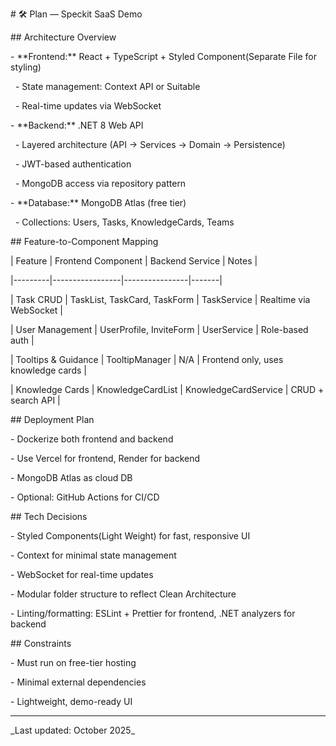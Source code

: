 \# 🛠️ Plan — Speckit SaaS Demo



\## Architecture Overview

\- \*\*Frontend:\*\* React + TypeScript + Styled Component(Separate File for styling)

&nbsp; - State management: Context API or Suitable

&nbsp; - Real-time updates via WebSocket

\- \*\*Backend:\*\* .NET 8 Web API

&nbsp; - Layered architecture (API → Services → Domain → Persistence)

&nbsp; - JWT-based authentication

&nbsp; - MongoDB access via repository pattern

\- \*\*Database:\*\* MongoDB Atlas (free tier)

&nbsp; - Collections: Users, Tasks, KnowledgeCards, Teams



\## Feature-to-Component Mapping

| Feature | Frontend Component | Backend Service | Notes |

|---------|-----------------|----------------|-------|

| Task CRUD | TaskList, TaskCard, TaskForm | TaskService | Realtime via WebSocket |

| User Management | UserProfile, InviteForm | UserService | Role-based auth |

| Tooltips \& Guidance | TooltipManager | N/A | Frontend only, uses knowledge cards |

| Knowledge Cards | KnowledgeCardList | KnowledgeCardService | CRUD + search API |



\## Deployment Plan

\- Dockerize both frontend and backend

\- Use Vercel for frontend, Render for backend

\- MongoDB Atlas as cloud DB

\- Optional: GitHub Actions for CI/CD



\## Tech Decisions

\- Styled Components(Light Weight) for fast, responsive UI

\- Context for minimal state management

\- WebSocket for real-time updates

\- Modular folder structure to reflect Clean Architecture

\- Linting/formatting: ESLint + Prettier for frontend, .NET analyzers for backend



\## Constraints

\- Must run on free-tier hosting

\- Minimal external dependencies

\- Lightweight, demo-ready UI



---



\_Last updated: October 2025\_



